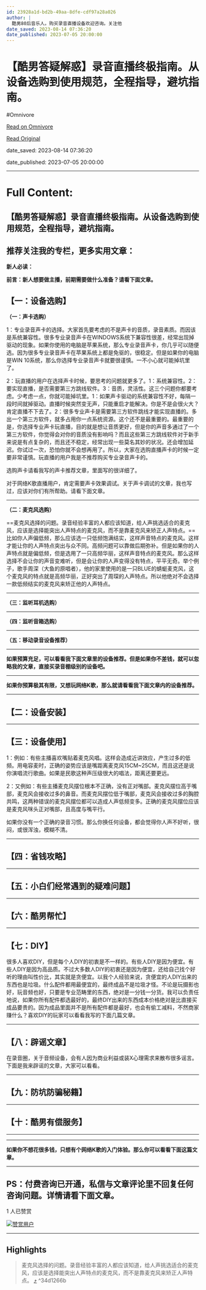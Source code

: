 ```yaml
---
id: 23928a1d-bd2b-49aa-8dfe-cdf97a28a026
author: |
  酷男80后音乐人。购买录音直播设备欢迎咨询。​关注他
date_saved: 2023-08-14 07:36:20
date_published: 2023-07-05 20:00:00
---
```


# 【酷男答疑解惑】录音直播终极指南。从设备选购到使用规范，全程指导，避坑指南。
#Omnivore

[Read on Omnivore](https://omnivore.app/me/-189f3d52a19)

[Read Original](https://zhuanlan.zhihu.com/p/126733472)

date_saved: 2023-08-14 07:36:20

date_published: 2023-07-05 20:00:00

--- 

# Full Content: 

## 【酷男答疑解惑】录音直播终极指南。从设备选购到使用规范，全程指导，避坑指南。

## 推荐关注我的专栏，更多实用文章：

**新人必读：**

**前言：新人想要做主播，前期需要做什么准备？请看下面文章。**

## 【一：设备选购】

**（一：声卡选购）**

1：专业录音声卡的选择。大家首先要考虑的不是声卡的音质，录音素质。而因该是系统兼容性。很多专业录音声卡在WINDOWS系统下兼容性很差，经常出现掉驱动的现象。如果你使用的电脑是苹果系统，那么专业录音声卡，你几乎可以随便选。因为很多专业录音声卡在苹果系统上都是免驱的，很稳定。但是如果你的电脑是WIN 10系统，那么你选择专业录音声卡就要很谨慎。一不小心就可能掉坑里了。

2：玩直播的用户在选择声卡时候，要思考的问题就更多了。1：系统兼容性。2：要实现直播，是否需要第三方跳线软件。3：音质，灵活性。这三个问题你都要考虑。少考虑一点，你就可能掉坑里。1：如果声卡驱动的系统兼容性不好，每隔一段时间就掉驱动。直播时候突然变无声，只能重启才能解决。你是不是会很火大？肯定直播不下去了。2：很多专业声卡是需要第三方软件跳线才能实现直播的。多出一个第三方软件，就多占用你一点系统资源。这个还不是最重要的。最重要的是，你选择专业声卡玩直播，目的就是想让音质更好，但是你的声音多通过了一个第三方软件，你觉得会对你的音质没有影响吗？而且这些第三方跳线软件对于新手来说是有点复杂的，而且还不稳定，经常出现一些莫名其妙的状况。还会增加延迟。你试过一次，恐怕你就不会想再用了。所以，大家在选购直播声卡的时候一定要非常谨慎。玩直播的用户我是不推荐购买专业录音声卡的。

选购声卡请看我写的声卡推荐文章，里面写的很详细了。

对于网络K歌直播用户，肯定需要声卡效果调试。关于声卡调试的文章，我也写过，应该对你们有所帮助。请看下面文章。

---

**（二：麦克风选购）**

==麦克风选择的问题。录音经验丰富的人都应该知道，给人声挑选适合的麦克风，应该是选择能突出人声特点的麦克风，而不是靠麦克风来矫正人声特点。==比如你人声偏低频，那么应该选一只低频饱满结实，这样声音特点的麦克风。这样才能让你的人声特点突出与众不同。高频问题可以靠做后期弥补。但是如果你的人声特点就是偏低频，但是选用了一只高频华丽，这样声音特点的麦克风。那么这样选择不会让你的声音变难听，但是会让你的人声变得没有特点，平平无奇。举个例子，歌手周深（大鱼的原唱者），他的家里使用的是一只BLUE的蜻蜓麦克风，这个麦克风的特点就是高频华丽，正好突出了周琛的人声特点。所以他绝对不会选择一款低频结实的麦克风来矫正他的人声特点。

---

**（三：监听耳机选购）**

---

**（四：监听音箱选购）**

---

**（五：移动录音设备推荐）**

---

**如果预算充足，可以看看我下面文章里的设备推荐。但是如果你不差钱，就可以忽略我的文章，直接买录音棚级别的设备吧。**

---

**如果你预算极其有限，又想玩网络K歌，那么就请看看我下面文章内的设备推荐。**

---

## 【二：设备安装】

---

## 【三：设备使用】

1：例如：有些主播喜欢嘴贴着麦克风唱。这样会造成近讲效应，产生过多的低频。用电容麦时，正确的姿势应该是嘴距离麦克风15CM\~25CM，而且这还是说你演唱流行歌曲。如果是民歌这种声压级很大的唱法，距离还要更远。

2：又例如：有些主播麦克风摆位根本不正确，没有正对嘴部。麦克风摆位高于嘴部，麦克风会接收过多的鼻音。而麦克风摆位低于嘴部，麦克风会接收过多的胸腔共鸣，这两种错误的麦克风摆位都可以造成人声低频变多。正确的麦克风摆位应该是麦克风咪头正对嘴部，且高度与嘴平行。

如果你没有一个正确的录音习惯。那么你换任何设备，都会觉得你人声不好听，很闷，或很浑浊，模糊不清。

---

## 【四：省钱攻略】

---

## **【五：小白们经常遇到的疑难问题】**

---

## 【六：酷男帮忙】

---

## 【七：DIY】

很多人喜欢DIY，但是每个人DIY的初衷是不一样的。有些人DIY是因为便宜。有些人DIY是因为高品质。不过大多数人DIY的初衷还是因为便宜，还给自己找个好听的理由叫性价比，其实就是贪便宜。以我个人经验来说，贪便宜的人DIY出来的东西也是垃圾。什么配件都用最便宜的，最终成品不是垃圾才怪。不论是玩摄影也好，玩音频也好，只要是专业范畴里的东西，绝对是一分钱一分货。我可以负责任地说，如果你所有配件都选最好的，最终DIY出来的东西成本价格绝对是比直接买成品要贵的。因为成品里面并不是所有配件都是最好，也会有偷工减料，不然商家赚什么？喜欢DIY的玩家可以看看我写的下面几篇文章。

---

## 【八：辟谣文章】

在录音圈，关于音频设备，会有人因为商业利益或装X心理需求来散布很多谣言。下面是我来辟谣的文章，大家可以看看。

---

## 【九：防坑防骗秘籍】

---

## 【十：酷男有偿服务】

---

---

**如果你不想花很多钱，只想有个网络K歌的入门体验。那么你可以看看下面这篇文章。**

---

## PS：付费咨询已开通，私信与文章评论里不回复任何咨询问题。详情请看下面文章。

1 人已赞赏

[![赞赏用户](https://proxy-prod.omnivore-image-cache.app/0x0,sfQFhBlyRel2jJFMnkps5DMY6tDeRZSoGHi2tCDOzbTU/https://picx.zhimg.com/16be442e4fd4b4ff15edf02b534d9cf8_l.jpg?source=d16d100b)](https://www.zhihu.com/people/li-feng-1-2-19)

---

## Highlights

> 麦克风选择的问题。录音经验丰富的人都应该知道，给人声挑选适合的麦克风，应该是选择能突出人声特点的麦克风，而不是靠麦克风来矫正人声特点。 [⤴️](https://omnivore.app/me/-189f3d52a19#34d1266b-aec2-46da-b72c-0ce660965275)  ^34d1266b

